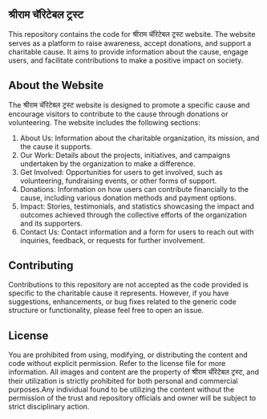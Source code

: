 ## श्रीराम चॅरिटेबल ट्रस्ट

This repository contains the code for श्रीराम चॅरिटेबल ट्रस्ट website. The website serves as a platform to raise awareness, accept donations, and support a charitable cause. It aims to provide information about the cause, engage users, and facilitate contributions to make a positive impact on society.

## About the Website

The श्रीराम चॅरिटेबल ट्रस्ट website is designed to promote a specific cause and encourage visitors to contribute to the cause through donations or volunteering. The website includes the following sections:

1. About Us: Information about the charitable organization, its mission, and the cause it supports.
2. Our Work: Details about the projects, initiatives, and campaigns undertaken by the organization to make a difference.
3. Get Involved: Opportunities for users to get involved, such as volunteering, fundraising events, or other forms of support.
4. Donations: Information on how users can contribute financially to the cause, including various donation methods and payment options.
5. Impact: Stories, testimonials, and statistics showcasing the impact and outcomes achieved through the collective efforts of the organization and its supporters.
6. Contact Us: Contact information and a form for users to reach out with inquiries, feedback, or requests for further involvement.

## Contributing

Contributions to this repository are not accepted as the code provided is specific to the charitable cause it represents. However, if you have suggestions, enhancements, or bug fixes related to the generic code structure or functionality, please feel free to open an issue.

## License

You are prohibited from using, modifying, or distributing the content and code without explicit permission. Refer to the license file for more information. All images and content are the property of श्रीराम चॅरिटेबल ट्रस्ट, and their utilization is strictly prohibited for both personal and commercial purposes.Any individual found to be utilizing the content without the permission of the trust and repository officials and owner will be subject to strict disciplinary action.
